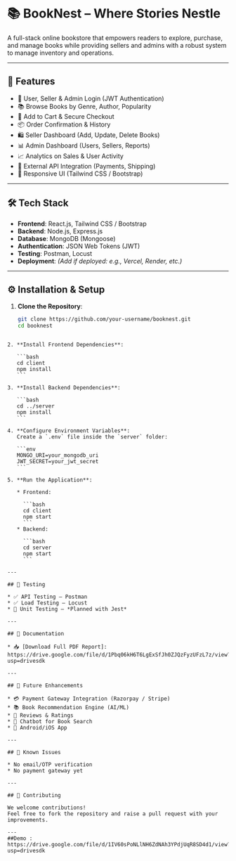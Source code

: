 # 📚 BookNest – Where Stories Nestle

A full-stack online bookstore that empowers readers to explore, purchase, and manage books while providing sellers and admins with a robust system to manage inventory and operations.

---

## 🚀 Features

- 👤 User, Seller & Admin Login (JWT Authentication)
- 📚 Browse Books by Genre, Author, Popularity
- 🛒 Add to Cart & Secure Checkout
- 📦 Order Confirmation & History
- 🛍️ Seller Dashboard (Add, Update, Delete Books)
- 📊 Admin Dashboard (Users, Sellers, Reports)
- 📈 Analytics on Sales & User Activity
- 🔗 External API Integration (Payments, Shipping)
- 📱 Responsive UI (Tailwind CSS / Bootstrap)

---

## 🛠️ Tech Stack

- **Frontend**: React.js, Tailwind CSS / Bootstrap
- **Backend**: Node.js, Express.js
- **Database**: MongoDB (Mongoose)
- **Authentication**: JSON Web Tokens (JWT)
- **Testing**: Postman, Locust
- **Deployment**: *(Add if deployed: e.g., Vercel, Render, etc.)*

---

## ⚙️ Installation & Setup

1. **Clone the Repository**:
   ```bash
   git clone https://github.com/your-username/booknest.git
   cd booknest
````

2. **Install Frontend Dependencies**:

   ```bash
   cd client
   npm install
   ```

3. **Install Backend Dependencies**:

   ```bash
   cd ../server
   npm install
   ```

4. **Configure Environment Variables**:
   Create a `.env` file inside the `server` folder:

   ```env
   MONGO_URI=your_mongodb_uri
   JWT_SECRET=your_jwt_secret
   ```

5. **Run the Application**:

   * Frontend:

     ```bash
     cd client
     npm start
     ```
   * Backend:

     ```bash
     cd server
     npm start
     ```

---

## 🧪 Testing

* ✅ API Testing – Postman
* ✅ Load Testing – Locust
* 🧪 Unit Testing – *Planned with Jest*

---

## 📄 Documentation

* 📥 [Download Full PDF Report]: https://drive.google.com/file/d/1Pbq06kH6T6LgExSfJh0ZJQzFyzUFzL7z/view?usp=drivesdk

---

## 🌱 Future Enhancements

* 💳 Payment Gateway Integration (Razorpay / Stripe)
* 📚 Book Recommendation Engine (AI/ML)
* 📝 Reviews & Ratings
* 💬 Chatbot for Book Search
* 📱 Android/iOS App

---

## 🐞 Known Issues

* No email/OTP verification
* No payment gateway yet

---

## 🤝 Contributing

We welcome contributions!
Feel free to fork the repository and raise a pull request with your improvements.

---
##Demo : https://drive.google.com/file/d/1IV60sPoNLlNH6ZdNAh3YPdjUqR8SD4d1/view?usp=drivesdk




